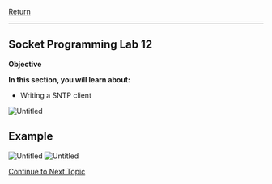 <a href="https://github.com/Bpmhome/Socket-Programming" rel="Return"> Return</a>

---

## Socket Programming Lab 12

**Objective**

**In this section, you will learn about:**
* Writing a SNTP client

![Untitled](https://user-images.githubusercontent.com/47218652/60994825-dd5d5480-a316-11e9-8892-4e3a3af9bcdb.png)

## Example

![Untitled](https://user-images.githubusercontent.com/47218652/60994720-a8510200-a316-11e9-8c4a-e5fc57e587eb.png)
![Untitled](https://user-images.githubusercontent.com/47218652/60994786-c880c100-a316-11e9-8bf9-9f41d973fabe.png)

<a href="https://github.com/Bpmhome/Socket-Programming/blob/master/Socket%20Programming%20Lab13.md" > Continue to Next Topic </a>
